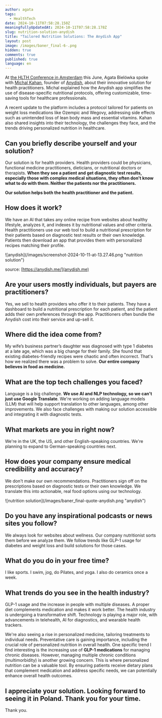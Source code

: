 ```yaml
---
author: agata
tags:
  - HealthTech
date: 2024-10-11T07:58:28.150Z
meaningfullyUpdatedAt: 2024-10-11T07:58:28.178Z
slug: nutrition-solution-anydish
title: "Tailored Nutrition Solutions: The Anydish App"
layout: post
image: /images/baner_final-6-.png
hidden: true
comments: true
published: true
language: en
---
```

At [the HLTH Conference in Amsterdam](https://europe.hlth.com/) this June, Agata Bielówka spoke with [Michal Kahan](https://www.linkedin.com/in/michal-kahan-a4735559/), founder of [Anydish](https://www.anydish.me/), about their innovative solution for health practitioners. Michal explained how the Anydish app simplifies the use of disease-specific nutritional protocols, offering customizable, time-saving tools for healthcare professionals.

A recent update to the platform includes a protocol tailored for patients on weight loss medications like Ozempic and Wegovy, addressing side effects such as unintended loss of lean body mass and essential vitamins. Kahan also shared insights into their technology, the challenges they face, and the trends driving personalized nutrition in healthcare.

## Can you briefly describe yourself and your solution?

Our solution is for health providers. Health providers could be physicians, functional medicine practitioners, dieticians, or nutritional doctors or therapists. **When they see a patient and get diagnostic test results, especially those with complex medical situations, they often don't know what to do with them. Neither the patients nor the practitioners.**

**Our solution helps both the health practitioner and the patient.**

## **How does it work?**

We have an AI that takes any online recipe from websites about healthy lifestyle, analyzes it, and indexes it by nutritional values and other criteria. Health practitioners use our web tool to build a nutritional prescription for their patients based on diagnostic test results or their own knowledge. Patients then download an app that provides them with personalized recipes matching their profile.

<div className="image">![anydish](/images/screenshot-2024-10-11-at-13.27.46.png "nutrition solution")</div>

source: [https://anydish.me/](anydish.me)

## **Are your users mostly individuals, but payers are practitioners?**

Yes, we sell to health providers who offer it to their patients. They have a dashboard to build a nutritional prescription for each patient, and the patient adds their own preferences through the app. Practitioners often bundle the Anydish cost into their service and up-sell it.

## **Where did the idea come from?**

My wife’s business partner’s daughter was diagnosed with type 1 diabetes at a late age, which was a big change for their family. She found that existing diabetes-friendly recipes were chaotic and often incorrect. That's how we realized there was a problem to solve. **Our entire company believes in food as medicine.**

## **What are the top tech challenges you faced?**

Language is a big challenge. **We use AI and NLP technology, so we can't just use Google Translate**. We're working on adding language models (LLM) that will help support translation to other languages, among other improvements. We also face challenges with making our solution accessible and integrating it with diagnostic tests.

## **What markets are you in right now?**

We're in the UK, the US, and other English-speaking countries. We're planning to expand to German-speaking countries next.

## **How does your company ensure medical credibility and accuracy?**

We don't make our own recommendations. Practitioners sign off on the prescriptions based on diagnostic tests or their own knowledge. We translate this into actionable, real food options using our technology.

<div className="image">![nutrition solution](/images/baner_final-quote-anydish.png "anydish")</div>

## **Do you have any inspirational podcasts or news sites you follow?**

We always look for websites about wellness. Our company nutritionist sorts them before we analyze them. We follow trends like GLP-1 usage for diabetes and weight loss and build solutions for those cases.

## **What do you do in your free time?**

I like sports. I swim, jog, do Pilates, and yoga. I also do ceramics once a week.

## **What trends do you see in the health industry?**

GLP-1 usage and the increase in people with multiple diseases. A proper diet complements medication and makes it work better. The health industry is undergoing a transformative shift. Technology is playing a major role, with advancements in telehealth, AI for diagnostics, and wearable health trackers. 

We're also seeing a rise in personalized medicine, tailoring treatments to individual needs. Preventative care is gaining importance, including the crucial role of personalized nutrition in overall health. One specific trend I find interesting is the increasing use of **GLP-1 medications** for managing chronic diseases. However, managing multiple chronic conditions (multimorbidity) is another growing concern. This is where personalized nutrition can be a valuable tool. By ensuring patients receive dietary plans that complement medication and address specific needs, we can potentially enhance overall health outcomes.

## **I appreciate your solution. Looking forward to seeing it in Poland. Thank you for your time.**

Thank you.